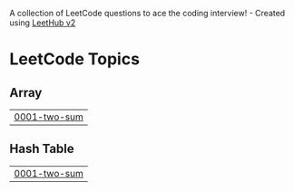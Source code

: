 A collection of LeetCode questions to ace the coding interview! - Created using [LeetHub v2](https://github.com/arunbhardwaj/LeetHub-2.0)
<!---LeetCode Topics Start-->
# LeetCode Topics
## Array
|  |
| ------- |
| [0001-two-sum](https://github.com/avula00/Leetcode/tree/master/0001-two-sum) |
## Hash Table
|  |
| ------- |
| [0001-two-sum](https://github.com/avula00/Leetcode/tree/master/0001-two-sum) |
<!---LeetCode Topics End-->
